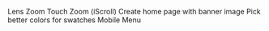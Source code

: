 Lens Zoom
Touch Zoom (iScroll)
Create home page with banner image
Pick better colors for swatches
Mobile Menu
